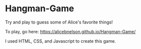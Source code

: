 # Hangman-Game
Try and play to guess some of Alice's favorite things! 

To play, go here: https://alicebnelson.github.io/Hangman-Game/

I used HTML, CSS, and Javascript to create this game. 
